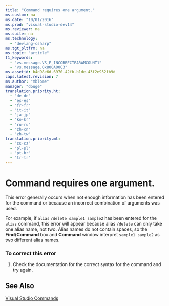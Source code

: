 ```yaml
---
title: "Command requires one argument."
ms.custom: na
ms.date: "10/01/2016"
ms.prod: "visual-studio-dev14"
ms.reviewer: na
ms.suite: na
ms.technology: 
  - "devlang-csharp"
ms.tgt_pltfrm: na
ms.topic: "article"
f1_keywords: 
  - "vs.message.VS_E_INCORRECTPARAMCOUNT1"
  - "vs.message.0x800A00C3"
ms.assetid: b4d98e6d-6970-42fb-b1de-43f2e952fb9d
caps.latest.revision: 7
ms.author: "mblome"
manager: "douge"
translation.priority.ht: 
  - "de-de"
  - "es-es"
  - "fr-fr"
  - "it-it"
  - "ja-jp"
  - "ko-kr"
  - "ru-ru"
  - "zh-cn"
  - "zh-tw"
translation.priority.mt: 
  - "cs-cz"
  - "pl-pl"
  - "pt-br"
  - "tr-tr"
---
```

# Command requires one argument.
This error generally occurs when not enough information has been entered for the command or because an incorrect combination of arguments was used.  
  
 For example, if `alias` `/delete sample1 sample2` has been entered for the `alias` command, this error will appear because alias `/delete` can only take one alias name, not two. Alias names do not contain spaces, so the **Find/Command** box and **Command** window interpret `sample1 sample2` as two different alias names.  
  
### To correct this error  
  
1.  Check the documentation for the correct syntax for the command and try again.  
  
## See Also  
 [Visual Studio Commands](../VS_IDE/visual-studio-commands.md)
